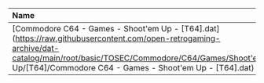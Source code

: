 |Name|Size|
|:---|---:|
|[Commodore C64 - Games - Shoot'em Up - [T64].dat](https://raw.githubusercontent.com/open-retrogaming-archive/dat-catalog/main/root/basic/TOSEC/Commodore/C64/Games/Shoot'em Up/[T64]/Commodore C64 - Games - Shoot'em Up - [T64].dat)|3997761|
